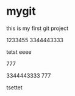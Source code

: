 # mygit
this is my first git project

1233455
3344443333

tetst eeee


777

3344443333
777


tsettet
